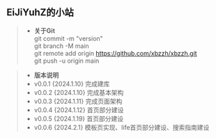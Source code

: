 ## EiJiYuhZ的小站  
>+ **关于Git**  
> git commit -m "version"  
> git branch -M main  
> git remote add origin https://github.com/xbzzh/xbzzh.git  
> git push -u origin main  

>+ **版本说明**  
>+ v0.0.1 {2024.1.10} 完成建库  
>+ v0.0.2 {2024.1.10} 完成基本架构  
>+ v0.0.3 {2024.1.11} 完成页面架构  
>+ v0.0.4 {2024.1.12} 首页部分建设  
>+ v0.0.5 {2024.1.19} 首页部分建设  
>+ v0.0.6 {2024.2.1} 模板页实现、life首页部分建设、搜索指南建设    